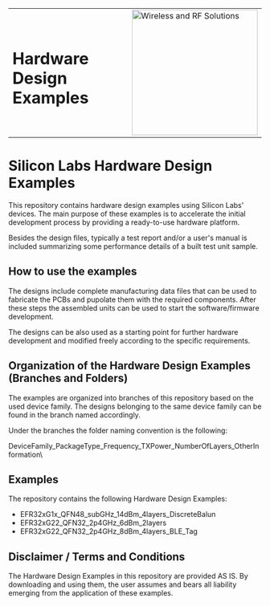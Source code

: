 <table border="0">
  <tr>
    <td align="left" valign="middle">
    <h1>Hardware Design Examples</h1>
  </td>
  <td align="left" valign="middle">
    <a href="https://www.silabs.com/wireless">
      <img src="http://pages.silabs.com/rs/634-SLU-379/images/WGX-transparent.png"  title="Wireless and RF Solutions" alt="Wireless and RF Solutions" width="250"/>
    </a>
  </td>
  </tr>
</table>

# Silicon Labs Hardware Design Examples #

This repository contains hardware design examples using Silicon Labs' devices. The main purpose of these examples is to accelerate the initial development process by providing a ready-to-use hardware platform.

Besides the design files, typically a test report and/or a user's manual is included summarizing some performance details of a built test unit sample.

## How to use the examples ##
The designs include complete manufacturing data files that can be used to fabricate the PCBs and pupolate them with the required components. After these steps the assembled units can be used to start the software/firmware development.

The designs can be also used as a starting point for further hardware development and modified freely according to the specific requirements.

## Organization of the Hardware Design Examples (Branches and Folders) ##
The examples are organized into branches of this repository based on the used device family. The designs belonging to the same device family can be found in the branch named accordingly.

Under the branches the folder naming convention is the following:

DeviceFamily_PackageType_Frequency_TXPower_NumberOfLayers_OtherInformation\


## Examples ##

The repository contains the following Hardware Design Examples:
- EFR32xG1x_QFN48_subGHz_14dBm_4layers_DiscreteBalun
- EFR32xG22_QFN32_2p4GHz_6dBm_2layers
- EFR32xG22_QFN32_2p4GHz_8dBm_4layers_BLE_Tag


## Disclaimer / Terms and Conditions ##

The Hardware Design Examples in this repository are provided AS IS. By downloading and using them, the user assumes and bears all liability emerging from the application of these examples.
